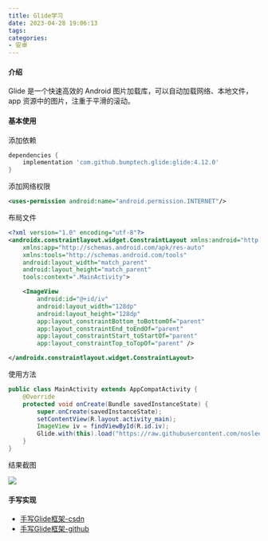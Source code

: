```yaml
---
title: Glide学习
date: 2023-04-28 19:06:13
tags:
categories:
- 安卓
---
```


#### 介绍

Glide 是一个快速高效的 Android 图片加载库，可以自动加载网络、本地文件，app 资源中的图片，注重于平滑的滚动。

#### 基本使用

添加依赖

```groovy
dependencies {
    implementation 'com.github.bumptech.glide:glide:4.12.0'
}
```

添加网络权限

```xml
<uses-permission android:name="android.permission.INTERNET"/>
```

布局文件

```xml
<?xml version="1.0" encoding="utf-8"?>
<androidx.constraintlayout.widget.ConstraintLayout xmlns:android="http://schemas.android.com/apk/res/android"
    xmlns:app="http://schemas.android.com/apk/res-auto"
    xmlns:tools="http://schemas.android.com/tools"
    android:layout_width="match_parent"
    android:layout_height="match_parent"
    tools:context=".MainActivity">

    <ImageView
        android:id="@+id/iv"
        android:layout_width="128dp"
        android:layout_height="128dp"
        app:layout_constraintBottom_toBottomOf="parent"
        app:layout_constraintEnd_toEndOf="parent"
        app:layout_constraintStart_toStartOf="parent"
        app:layout_constraintTop_toTopOf="parent" />

</androidx.constraintlayout.widget.ConstraintLayout>
```

使用方法

```java
public class MainActivity extends AppCompatActivity {
    @Override
    protected void onCreate(Bundle savedInstanceState) {
        super.onCreate(savedInstanceState);
        setContentView(R.layout.activity_main);
        ImageView iv = findViewById(R.id.iv);
        Glide.with(this).load("https://raw.githubusercontent.com/nosleepy/picture/master/img/fruit/apple.png").into(iv);
    }
}
```

结果截图

![](https://raw.githubusercontent.com/nosleepy/picture/master/img/fruit/glide_load_apple.png)

#### 手写实现

+ [手写Glide框架-csdn](https://blog.csdn.net/tiangaopan/article/details/105316596)
+ [手写Glide框架-github](https://github.com/tianyalu/NeGlide2)